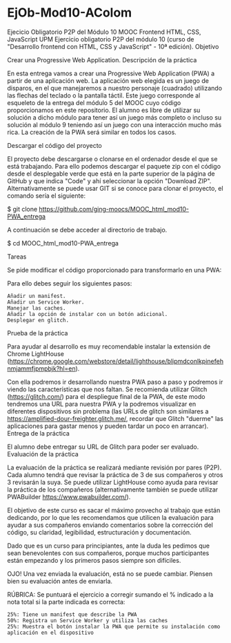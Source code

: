 # EjOb-Mod10-AColom
Ejecicio Obligatorio P2P del Módulo 10 MOOC Frontend HTML, CSS, JavaScript UPM
Ejercicio obligatorio P2P del módulo 10 (curso de "Desarrollo frontend con HTML, CSS y JavaScript" - 10ª edición).
Objetivo

Crear una Progressive Web Application.
Descripción de la práctica

En esta entrega vamos a crear una Progressive Web Application (PWA) a partir de una aplicación web. La aplicación web elegida es un juego de disparos, en el que manejaremos a nuestro personaje (cuadrado) utilizando las flechas del teclado o la pantalla táctil. Este juego corresponde al esqueleto de la entrega del módulo 5 del MOOC cuyo código proporcionamos en este repositorio. El alumno es libre de utilizar su solución a dicho módulo para tener así un juego más completo o incluso su solución al módulo 9 teniendo así un juego con una interacción mucho más rica. La creación de la PWA será similar en todos los casos.

Descargar el código del proyecto

El proyecto debe descargarse o clonarse en el ordenador desde el que se está trabajando. Para ello podemos descargar el paquete zip con el código desde el desplegable verde que está en la parte superior de la página de GitHub y que indica "Code" y ahí seleccionar la opción "Download ZIP". Alternativamente se puede usar GIT si se conoce para clonar el proyecto, el comando sería el siguiente:

$ git clone https://github.com/ging-moocs/MOOC_html_mod10-PWA_entrega

A continuación se debe acceder al directorio de trabajo.

$ cd MOOC_html_mod10-PWA_entrega

Tareas

Se pide modificar el código proporcionado para transformarlo en una PWA:

Para ello debes seguir los siguientes pasos:

    Añadir un manifest.
    Añadir un Service Worker.
    Manejar las caches.
    Añadir la opción de instalar con un botón adicional.
    Desplegar en glitch.

Prueba de la práctica

Para ayudar al desarrollo es muy recomendable instalar la extensión de Chrome LightHouse (https://chrome.google.com/webstore/detail/lighthouse/blipmdconlkpinefehnmjammfjpmpbjk?hl=en).

Con ella podremos ir desarrollando nuestra PWA paso a paso y podremos ir viendo las características que nos faltan. Se recomienda utilizar Glitch (https://glitch.com/) para el despliegue final de la PWA, de este modo tendremos una URL para nuestra PWA y la podremos visualizar en diferentes dispositivos sin problema (las URLs de glitch son similares a https://amplified-dour-freighter.glitch.me/, recordar que Glitch "duerme" las aplicaciones para gastar menos y pueden tardar un poco en arrancar).
Entrega de la práctica

El alumno debe entregar su URL de Glitch para poder ser evaluado.
Evaluación de la práctica

La evaluación de la práctica se realizará mediante revisión por pares (P2P). Cada alumno tendrá que revisar la práctica de 3 de sus compañeros y otros 3 revisarán la suya. Se puede utilizar LightHouse como ayuda para revisar la práctica de los compañeros (alternativamente también se puede utilizar PWABuilder https://www.pwabuilder.com/).

El objetivo de este curso es sacar el máximo provecho al trabajo que están dedicando, por lo que les recomendamos que utilicen la evaluación para ayudar a sus compañeros enviando comentarios sobre la corrección del código, su claridad, legibilidad, estructuración y documentación.

Dado que es un curso para principiantes, ante la duda les pedimos que sean benevolentes con sus compañeros, porque muchos participantes están empezando y los primeros pasos siempre son difíciles.

OJO! Una vez enviada la evaluación, está no se puede cambiar. Piensen bien su evaluación antes de enviarla.

RÚBRICA: Se puntuará el ejercicio a corregir sumando el % indicado a la nota total si la parte indicada es correcta:

    25%: Tiene un manifest que describe la PWA
    50%: Registra un Service Worker y utiliza las caches
    25%: Muestra el botón instalar la PWA que permite su instalación como aplicación en el dispositivo
